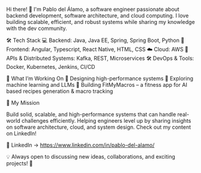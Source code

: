 Hi there! 👋 I'm Pablo del Álamo, a software engineer passionate about backend development, software architecture, and cloud computing. I love building scalable, efficient, and robust systems while sharing my knowledge with the dev community.

🛠️ Tech Stack
💻 Backend: Java, Java EE, Spring, Spring Boot, Python
👀 Frontend: Angular, Typescript, React Native, HTML, CSS
☁️ Cloud: AWS
📡 APIs & Distributed Systems: Kafka, REST, Microservices
🛠️ DevOps & Tools: Docker, Kubernetes, Jenkins, CI/CD

📌 What I’m Working On
🔹 Designing high-performance systems
🔹 Exploring machine learning and LLMs
🔹 Building FitMyMacros – a fitness app for AI based recipes generation & macro tracking

🎯 My Mission

Build solid, scalable, and high-performance systems that can handle real-world challenges efficiently. 
Helping engineers level up by sharing insights on software architecture, cloud, and system design. Check out my content on LinkedIn!

💼 LinkedIn -> https://www.linkedin.com/in/pablo-del-alamo/

💡 Always open to discussing new ideas, collaborations, and exciting projects! 🚀
